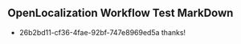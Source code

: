 ## OpenLocalization Workflow Test MarkDown
* 26b2bd11-cf36-4fae-92bf-747e8969ed5a thanks!

<!--HONumber=Aug16_HO3-->


